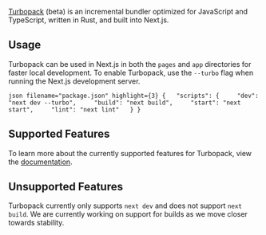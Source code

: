 [Turbopack](https://turbo.build/pack) (beta) is an incremental bundler
optimized for JavaScript and TypeScript, written in Rust, and built into
Next.js.

## Usage

Turbopack can be used in Next.js in both the `pages` and `app`
directories for faster local development. To enable Turbopack, use the
`--turbo` flag when running the Next.js development server.

`json filename="package.json" highlight={3} {   "scripts": {     "dev": "next dev --turbo",     "build": "next build",     "start": "next start",     "lint": "next lint"   } }`

## Supported Features

To learn more about the currently supported features for Turbopack, view
the [documentation](https://turbo.build/pack/docs/features).

## Unsupported Features

Turbopack currently only supports `next dev` and does not support
`next build`. We are currently working on support for builds as we move
closer towards stability.

